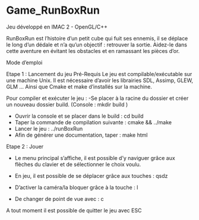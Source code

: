# Game_RunBoxRun
Jeu développé en IMAC 2 - OpenGL/C++ 



RunBoxRun est l’histoire d’un petit cube qui fuit ses ennemis, il se déplace le long d’un dédale et n’a qu’un objectif : retrouver la sortie. 
Aidez-le dans cette aventure en évitant les obstacles et en ramassant les pièces d’or.

Mode d’emploi 

Etape 1 : Lancement du jeu
Pré-Requis
Le jeu est compilable/exécutable sur une machine Unix. 
Il est nécessaire d’avoir les librairies SDL, Assimp, GLEW, GLM … Ainsi que Cmake et make d’installés sur la machine.
 
Pour compiler et exécuter le jeu : 
-Se placer à la racine du dossier et créer un nouveau dossier build. 
(Console : mkdir build )
- Ouvrir la console et se placer dans le build : cd build 
- Taper la commande de compilation suivante : cmake && ../make
- Lancer le jeu : ../runBoxRun
- Afin de générer une documentation, taper : make html 


Etape 2 : Jouer 
- Le menu principal s’affiche, il est possible d’y naviguer grâce aux flèches du clavier et de sélectionner le choix voulu. 

- En jeu, il est possible de se déplacer grâce aux touches : qsdz 
- D’activer la caméra/la bloquer grâce à la touche : l 
- De changer de point de vue avec : c 

A tout moment il est possible de quitter le jeu avec ESC 
